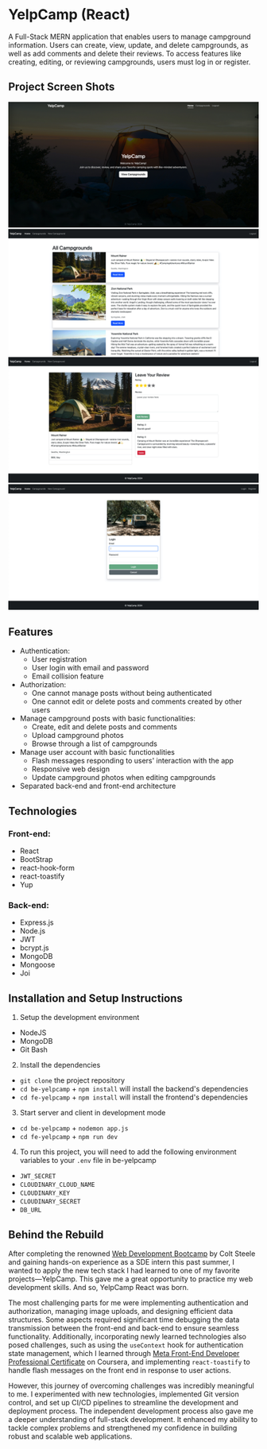 # YelpCamp (React)

A Full-Stack MERN application that enables users to manage campground information. Users can create, view, update, and delete campgrounds, as well as add comments and delete their reviews. To access features like creating, editing, or reviewing campgrounds, users must log in or register.

## Project Screen Shots

![App Screenshot1](./ScreenShots/screen_shot_1.jpg)
![App Screenshot2](./ScreenShots/screen_shot_2.jpg)
![App Screenshot3](./ScreenShots/screen_shot_3.jpg)
![App Screenshot4](./ScreenShots/screen_shot_4.jpg)

## Features

* Authentication:
  - User registration
  - User login with email and password
  - Email collision feature
* Authorization:
  - One cannot manage posts without being authenticated
  - One cannot edit or delete posts and comments created by other users
* Manage campground posts with basic functionalities:
  - Create, edit and delete posts and comments
  - Upload campground photos
  - Browse through a list of campgrounds
* Manage user account with basic functionalities
  - Flash messages responding to users' interaction with the app
  - Responsive web design
  - Update campground photos when editing campgrounds
* Separated back-end and front-end architecture

## Technologies

### Front-end:
- React
- BootStrap
- react-hook-form
- react-toastify
- Yup

### Back-end:
- Express.js
- Node.js
- JWT
- bcrypt.js
- MongoDB
- Mongoose
- Joi

## Installation and Setup Instructions
1. Setup the development environment
  - NodeJS
  - MongoDB
  - Git Bash
2. Install the dependencies
  - `git clone` the project repository
  - `cd be-yelpcamp` + `npm install` will install the backend's dependencies
  - `cd fe-yelpcamp` + `npm install` will install the frontend's dependencies
3. Start server and client in development mode
  - `cd be-yelpcamp` + `nodemon app.js`
  - `cd fe-yelpcamp` + `npm run dev`
4. To run this project, you will need to add the following environment variables to your `.env` file in be-yelpcamp
  - `JWT_SECRET`
  - `CLOUDINARY_CLOUD_NAME`
  - `CLOUDINARY_KEY`
  - `CLOUDINARY_SECRET`
  - `DB_URL`

## Behind the Rebuild

After completing the renowned <a href="https://www.udemy.com/course/the-web-developer-bootcamp/">Web Development Bootcamp</a> by Colt Steele and gaining hands-on experience as a SDE intern this past summer, I wanted to apply the new tech stack I had learned to one of my favorite projects—YelpCamp. This gave me a great opportunity to practice my web development skills. And so, YelpCamp React was born.

The most challenging parts for me were implementing authentication and authorization, managing image uploads, and designing efficient data structures. Some aspects required significant time debugging the data transmission between the front-end and back-end to ensure seamless functionality. Additionally, incorporating newly learned technologies also posed challenges, such as using the `useContext` hook for authentication state management, which I learned through <a href="https://www.coursera.org/professional-certificates/meta-front-end-developer">Meta Front-End Developer Professional Certificate</a> on Coursera, and implementing `react-toastify` to handle flash messages on the front end in response to user actions.

However, this journey of overcoming challenges was incredibly meaningful to me. I experimented with new technologies, implemented Git version control, and set up CI/CD pipelines to streamline the development and deployment process. The independent development process also gave me a deeper understanding of full-stack development. It enhanced my ability to tackle complex problems and strengthened my confidence in building robust and scalable web applications.
